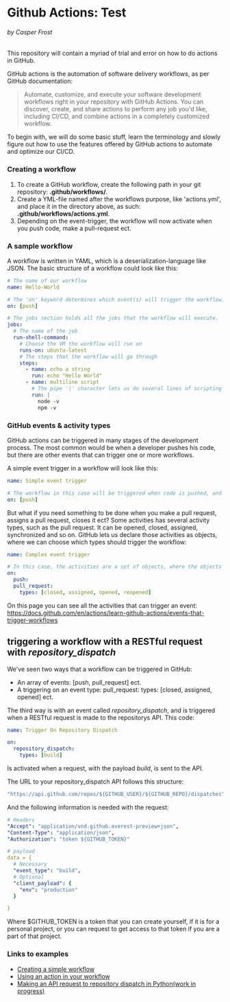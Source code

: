 # Github Actions: Test

###### by Casper Frost

This repository will contain a myriad of trial and error on how to do actions in GitHub.

GitHub actions is the automation of software delivery workflows, as per GitHub documentation:

> Automate, customize, and execute your software development workflows right in your repository with GitHub Actions.
> You can discover, create, and share actions to perform any job you'd like, including CI/CD, and combine actions in a completely customized workflow.

To begin with, we will do some basic stuff, learn the terminology and slowly figure out how to use the features offered by GitHub actions to automate and optimize our CI/CD.

### Creating a workflow

1. To create a GitHub workflow, create the following path in your git repository: **.github/workflows/**.
1. Create a YML-file named after the workflows purpose, like 'actions.yml', and place it in the directory above, as such: **.github/workflows/actions.yml**.
1. Depending on the event-trigger, the workflow will now activate when you push code, make a pull-request ect.

### A sample workflow

A workflow is written in YAML, which is a deserialization-language like JSON. The basic structure of a workflow could look like this:

```yaml
# The name of our workflow
name: Hello-World

# The 'on' keyword determines which event(s) will trigger the workflow, for example on: [push, pull_request] ect.
on: [push]

# The jobs section holds all the jobs that the workflow will execute.
jobs:
  # The name of the job
  run-shell-command:
    # Choose the VM the workflow will run on
    runs-on: ubuntu-latest
    # The steps that the workflow will go through
    steps:
      - name: echo a string
        run: echo "Hello World"
      - name: multiline script
        # The pipe '|' character lets us do several lines of scripting in one 'run'
        run: |
          node -v
          npm -v
```

### GitHub events & activity types

GitHub actions can be triggered in many stages of the development process. The most common would be when a developer
pushes his code, but there are other events that can trigger one or more workflows.

A simple event trigger in a workflow will look like this:

```yaml
name: Simple event trigger

# The workflow in this case will be triggered when code is pushed, and is declared as an array.
on: [push]
```

But what if you need something to be done when you make a pull request, assigns a pull request, closes it ect?
Some activities has several activity types, such as the pull request. It can be opened, closed, assigned, synchronized and so on.
GitHub lets us declare those activities as objects, where we can choose which types should trigger the workflow:

```yaml
name: Complex event trigger

# In this case, the activities are a set of objects, where the objects activity type can be selected from an array:
on:
  push:
  pull_request:
    types: [closed, assigned, opened, reopened]
```

On this page you can see all the activities that can trigger an event:
https://docs.github.com/en/actions/learn-github-actions/events-that-trigger-workflows

## triggering a workflow with a RESTful request with _repository_dispatch_

We've seen two ways that a workflow can be triggered in GitHub:

- An array of events: [push, pull_request] ect.
- A triggering on an event type:
  pull_request:
  types: [closed, assigned, opened] ect.

The third way is with an event called _repository_dispatch_, and is triggered when a RESTful request is made to the repositorys API.
This code:

```yaml
name: Trigger On Repository Dispatch

on:
  repository_dispatch:
    types: [build]
```

Is activated when a request, with the payload _build_, is sent to the API.

The URL to your repository_dispatch API follows this structure:

```yaml
"https://api.github.com/repos/${GITHUB_USER}/${GITHUB_REPO}/dispatches"
```

And the following information is needed with the request:

```yaml
# Headers
"Accept": "application/vnd.github.everest-preview+json",
"Content-Type": "application/json",
"Authorization": "token ${GITHUB_TOKEN}"

# payload
data = {
  # Necessary
  "event_type": "build",
  # Optional
  "client_payload": {
    "env": "production"
  }

}

```

Where $GITHUB_TOKEN is a token that you can create yourself, if it is for a personal project, or you can request to get access to that token
if you are a part of that project.

### Links to examples

- [Creating a simple workflow](https://github.com/abcafr/github-actions-test/blob/main/.github/workflows/simple.yml)
- [Using an action in your workflow](https://github.com/abcafr/github-actions-test/blob/main/.github/workflows/actions.yml)
- [Making an API request to repository dispatch in Python(work in progress)](https://github.com/abcafr/github-actions-test/blob/main/api.py)
